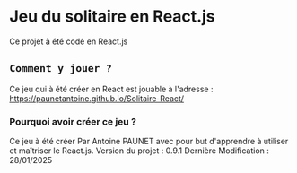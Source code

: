 # Jeu du solitaire en React.js

Ce projet à été codé en React.js

## `Comment y jouer ?`

Ce jeu qui à été créer en React est jouable à l'adresse : https://paunetantoine.github.io/Solitaire-React/

### Pourquoi avoir créer ce jeu ?

Ce jeu à été créer Par Antoine PAUNET avec pour but d'apprendre à utiliser et maîtriser le React.js.
Version du projet : 0.9.1
Dernière Modification : 28/01/2025
